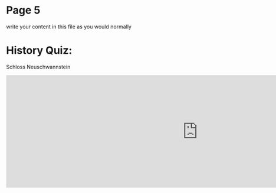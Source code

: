 <h1>Page 5</h1>
<p>write your content in this file as you would normally</p>

<h1>History Quiz:</h1>
<p>Schloss Neuschwannstein</p>
<iframe src="https://h5p.org/h5p/embed/1240610" width="1038" height="305" frameborder="0" allowfullscreen="allowfullscreen" allow="geolocation *; microphone *; camera *; midi *; encrypted-media *" title="Schloss Neuschwanstein"></iframe><script src="https://h5p.org/sites/all/modules/h5p/library/js/h5p-resizer.js" charset="UTF-8"></script>
